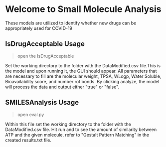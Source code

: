 # Welcome to Small Molecule Analysis

These models are utilized to identify whether new drugs can be appropriately used for COVID-19

## IsDrugAcceptable Usage

>open the IsDrugAcceptable


Set the working directory to the folder with the DataModified.csv file.This is the model and upon running it, the GUI should appear. All parameters that are necessary to fill are the molecular weight, TPSA, WLogp, Water Soluble, Bioavailability score, and number rot bonds. By clicking analyze, the model will process the data and output either "true" or "false".


## SMILESAnalysis Usage

>open eval.py



Within this file set the working directory to the folder with the DataModified.csv file. Hit run and to see the amount of similarity between ATP and the given molecule, refer to "Gestalt Pattern Matching" in the created results.txt file.
